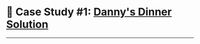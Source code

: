 # :ramen: Case Study #1: [Danny's Dinner Solution](https://github.com/OunMuhammads/8weeksqlchallenge/tree/main/Week%201%20-%20Danny's%20Diner%20)

***

